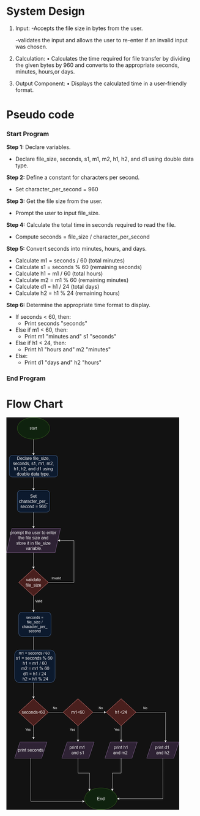 # System Design
1. Input:
   -Accepts the file size in bytes from the user.
   
   -validates the input and allows the user to re-enter if an invalid input was chosen.

3. Calculation:
 • Calculates the time required for file transfer by dividing the given bytes by 960 and converts to the appropriate seconds, minutes, hours,or days.

4. Output Component:
  • Displays the calculated time in a user-friendly format.
# Pseudo code
### Start Program

**Step 1:** Declare variables.
- Declare file_size, seconds, s1, m1, m2, h1, h2, and d1 using double data type.

**Step 2:** Define a constant for characters per second.
- Set character_per_second = 960

**Step 3:** Get the file size from the user.
- Prompt the user to input file_size.

**Step 4:** Calculate the total time in seconds required to read the file.
- Compute seconds = file_size / character_per_second

**Step 5:** Convert seconds into minutes, hours, and days.
- Calculate m1 = seconds / 60 (total minutes)
- Calculate s1 = seconds % 60 (remaining seconds)
- Calculate h1 = m1 / 60 (total hours)
- Calculate m2 = m1 % 60 (remaining minutes)
- Calculate d1 = h1 / 24 (total days)
- Calculate h2 = h1 % 24 (remaining hours)

**Step 6:** Determine the appropriate time format to display.
- If seconds < 60, then:
  - Print seconds "seconds"
- Else if m1 < 60, then:
  - Print m1 "minutes and" s1 "seconds"
- Else if h1 < 24, then:
  - Print h1 "hours and" m2 "minutes"
- Else:
  - Print d1 "days and" h2 "hours"

### End Program
# Flow Chart
![Flowchart](Transmission_time.png)
